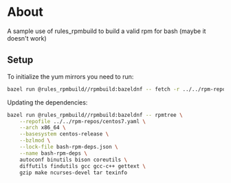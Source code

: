 # About

A sample use of rules_rpmbuild to build a valid rpm for bash (maybe it doesn't work)

## Setup

To initialize the yum mirrors you need to run:

```bash
bazel run @rules_rpmbuild//rpmbuild:bazeldnf -- fetch -r ../../rpm-repos/centos7.yaml
```

Updating the dependencies:

```bash
bazel run @rules_rpmbuild//rpmbuild:bazeldnf -- rpmtree \
    --repofile ../../rpm-repos/centos7.yaml \
    --arch x86_64 \
    --basesystem centos-release \
    --bzlmod \
    --lock-file bash-rpm-deps.json \
    --name bash-rpm-deps \
    autoconf binutils bison coreutils \
    diffutils findutils gcc gcc-c++ gettext \
    gzip make ncurses-devel tar texinfo
```
